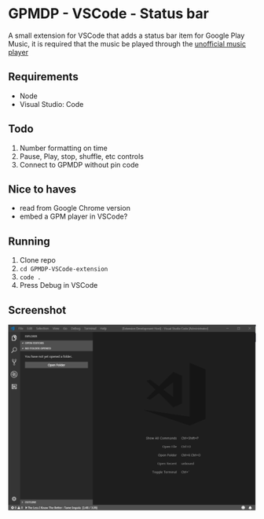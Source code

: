 # GPMDP - VSCode - Status bar
A small extension for VSCode that adds a status bar item for Google Play Music, it is required that the music be played through the [unofficial music player](https://github.com/leobeosab/GPMDP-VSCode-extension)

## Requirements
* Node
* Visual Studio: Code

## Todo
1. Number formatting on time
2. Pause, Play, stop, shuffle, etc controls
3. Connect to GPMDP without pin code

## Nice to haves
* read from Google Chrome version
* embed a GPM player in VSCode?

## Running
1. Clone repo
2. ```cd GPMDP-VSCode-extension```
3. ```code .```
4. Press Debug in VSCode

## Screenshot
![screenshot](./demo_picture.png)
